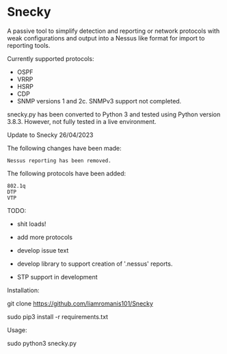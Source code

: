 # Snecky
A passive tool to simplify detection and reporting or network protocols with weak configurations and output into a Nessus like format for import to reporting tools. 

Currently supported protocols:

* OSPF
* VRRP
* HSRP
* CDP
* SNMP versions 1 and 2c. SNMPv3 support not completed. 


snecky.py has been converted to Python 3 and tested using Python version 3.8.3. However, not fully tested in a live environment. 


Update to Snecky 26/04/2023

The following changes have been made:

    Nessus reporting has been removed.

The following protocols have been added:

    802.1q
    DTP
    VTP

TODO:

 * shit loads!
 
 * add more protocols
 
 * develop issue text
 
 * develop library to support creation of '.nessus' reports.
 
 * STP support in development
 
 
Installation:

git clone https://github.com/liamromanis101/Snecky
 
sudo pip3 install -r requirements.txt
 
 
Usage:
 
sudo python3 snecky.py
